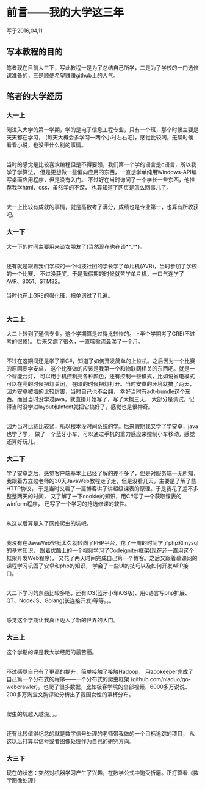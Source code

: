 # 前言——我的大学这三年
写于2016,04,11
## 写本教程的目的
笔者现在目前大三下，写此教程一是为了总结自己所学，二是为了学校的一门选修课准备的，三是顺便希望赚赚github上的人气。 

## 笔者的大学经历
### 大一上
刚进入大学的第一学期，学的是电子信息工程专业，只有一个班，那个时候主要是天天都在学习，
(每天大概会多学习一两个小时左右吧)，感觉比较闲，无聊时候看看小说，也没干什么别的事情。<br><br>

当时的感觉是比较喜欢编程但是不得要领，我们第一个学的语言是c语言，所以我学了学算法，
但是更想做一些偏向应用的东西，一直想学单纯用Windows-API编写桌面应用程序，但是没有入门。
不过好在当时询问了一个学长一些东西，他推荐我学html、css，虽然学的不深，
也算知道了网页是怎么回事儿了。<br><br>

大一上比较有成就的事情，就是高数考了满分，成绩也是专业第一，也算有所收获吧。
### 大一下
大一下的时间主要用来谈女朋友了(当然现在也在谈*^_^*)。<br><br>

还有就是跟着我们学校的一个科技社团的学长学了单片机(AVR)，当时参加了学校的一个比赛，
不过没获奖。于是我假期的时候就苦学单片机，一口气连学了AVR、8051、STM32。<br><br>
当时也在上GRE的强化班，把单词过了几遍。<br><br>

### 大二上
大二上转到了通信专业。这个学期算是过得比较惨的。上半个学期考了GRE(不过考的很惨)。
后来又病了很久，一直咳嗽流鼻涕了一个月。<br><br>

不过在这期间还是学了学C#，知道了如何开发简单的上位机。之后因为一个比赛的原因要学安卓，
这个比赛做的应该是我第一个和物联网相关的东西吧。就是一个智能台灯，
可以用手机控制亮各种颜色，还有控制一些模式，比如说省电模式可以在亮的时候把灯关闭，
在暗的时候把灯打开。当时安卓的环境就搞了两天，因为安卓被墙的比较厉害，当时自己也不会翻，
幸好当时有adt-bundle这个东西。而且当时没学过java，就直接开始写了，写了大概三天，
大部分是调试，记得当时没学过layout和Intent就把它搞好了，感觉也是很神奇。<br><br>

因为当时比赛比较紧，所以根本没时间系统的学。后来假期我又学了学安卓，java也学了学，
做了一个蓝牙小车，可以通过手机的重力感应来控制小车移动，感觉还算好玩儿。

### 大二下
学了安卓之后，感觉客户端基本上已经了解的差不多了，但是对服务端一无所知，
我跟着方立勋老师的30天JavaWeb教程走了走，但是没看几天，主要是了解了些HTTP协议，
于是当时又看了一篇博客讲了讲超级课表的原理。于是我花了差不多整整两天的时间，
又了解了一下cookie的知识，用C#写了一个获取课表的winform程序，
还写了一个学习的抢选修课的软件。<br><br>

从这以后算是入了网络爬虫的坑吧。<br><br>

我没有在JavaWeb坚挺太久就转向了PHP平台，花了一周的时间学了php和mysql的基本知识，
跟着优酷上的一个视频学习了Codeigniter框架(现在还一直用这个框架开发Web程序)，
又花了两天时间完成自己第一个博客。之后又跟着慕课网的课程学习巩固了安卓和php的知识，
学会了一些UI的技巧以及如何开发APP接口。<br><br>

大二下学习的东西比较多吧，还有iOS(蓝牙小车iOS版)、用c语言写php扩展、
QT、NodeJS、Golang(长连接开发)等等。。。<br><br>

感觉这个学期让我真正迈入了新的世界的大门。

### 大三上
这个学期的课是我大学经历的最苦逼。<br><br>

不过感觉自己有了更高的提升，简单接触了接触Hadoop，
用zookeeper完成了自己第一个分布式的程序——一个分布式的爬虫框架
(github.com/nladuo/go-webcrawler)。也爬了很多数据，比如极客学院的全部视频、6000多万说说、
200多万淘宝文胸评论分析出了我国女性的罩杯分布。<br><br>

爬虫的坑越入越深。。。<br><br>

还有比较值得纪念的就是数字信号处理的老师带我做的一个目标追踪的项目，
从这以后打算以信号或者图像处理作为自己的研究方向。

### 大三下
现在的状态：突然对机器学习产生了兴趣，在数学公式中饱受折磨。正打算看《数字图像处理》


